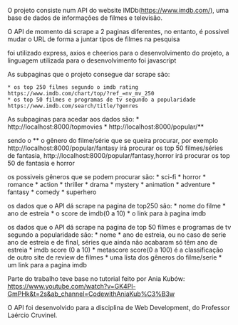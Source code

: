 O projeto consiste num API do website IMDb(https://www.imdb.com/), uma base de dados de informações de filmes e televisão.

O API de momento dá scrape a 2 paginas diferentes, no entanto, é possivel mudar o URL de forma a juntar tipos de filmes na pesquisa

foi utilizado express, axios e cheerios para o desenvolvimento do projeto, a  linguagem utilizada para o desenvolvimento foi javascript

As subpaginas que o projeto consegue dar scrape são:
    
    * os top 250 filmes segundo o imdb rating  https://www.imdb.com/chart/top/?ref_=nv_mv_250
    * os top 50 filmes e programas de tv segundo a popularidade https://www.imdb.com/search/title/?genres

As subpaginas para acedar aos dados são:
    * http://localhost:8000/topmovies
    * http://localhost:8000/popular/**  

sendo o ** o gênero do filme/série que se queira procurar, por exemplo http://localhost:8000/popular/fantasy irá procurar os top 50 filmes/séries de fantasia, http://localhost:8000/popular/fantasy,horror irá procurar os top 50 de fantasia e horror

os possiveis gêneros que se podem procurar são:
    * sci-fi
    * horror
    * romance
    * action
    * thriller
    * drama
    * mystery
    * animation
    * adventure
    * fantasy
    * comedy
    * superhero

os dados que o API dá scrape na pagina de top250 são:
    * nome do filme
    * ano de estreia
    * o score de imdb(0 a 10)
    * o link para à pagina imdb

os dados que o API dá scrape na pagina de top 50 filmes e programas de tv segundo a popularidade são:
    * nome
    * ano de estreia, ou no caso de serie ano de estreia e de final, séries que ainda não acabaram só têm ano de estreia
    * imdb score (0 a 10)
    * metascore score(0 a 100) é a classificação de outro site de review de filmes
    * uma lista dos gêneros do filme/serie
    * um link para a pagina imdb

Parte do trabalho teve base no tutorial feito por Ania Kubów: https://www.youtube.com/watch?v=GK4Pl-GmPHk&t=2s&ab_channel=CodewithAniaKub%C3%B3w

O API foi desenvolvido para a disciplina de Web Development, do Professor Laércio Cruvinel.